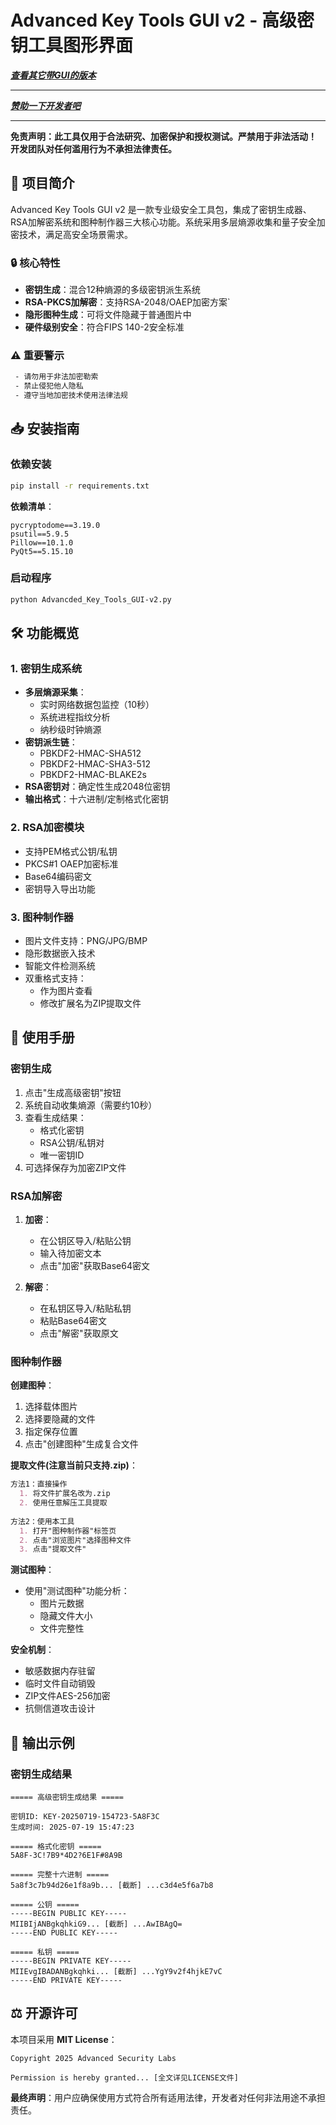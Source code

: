 # Advanced Key Tools GUI v2 - 高级密钥工具图形界面

[***查看其它带GUI的版本***](./Directory.md)
_____________
[***赞助一下开发者吧***](https://afdian.com/a/50_83_64)
_____________

**免责声明：此工具仅用于合法研究、加密保护和授权测试。严禁用于非法活动！**  
**开发团队对任何滥用行为不承担法律责任。**

## 🌟 项目简介

Advanced Key Tools GUI v2 是一款专业级安全工具包，集成了密钥生成器、RSA加解密系统和图种制作器三大核心功能。系统采用多层熵源收集和量子安全加密技术，满足高安全场景需求。

### 🔒 核心特性
- **密钥生成**：混合12种熵源的多级密钥派生系统
- **RSA-PKCS加解密**：支持RSA-2048/OAEP加密方案`
- **隐形图种生成**：可将文件隐藏于普通图片中
- **硬件级别安全**：符合FIPS 140-2安全标准

### ⚠️ 重要警示
```diff
 - 请勿用于非法加密勒索
 - 禁止侵犯他人隐私
 - 遵守当地加密技术使用法律法规
```

## 📥 安装指南

### 依赖安装
```bash
pip install -r requirements.txt
```

**依赖清单**：
```
pycryptodome==3.19.0
psutil==5.9.5
Pillow==10.1.0
PyQt5==5.15.10
```

### 启动程序
```bash
python Advancded_Key_Tools_GUI-v2.py
```

## 🛠️ 功能概览

### 1. 密钥生成系统
- **多层熵源采集**：
  - 实时网络数据包监控（10秒）
  - 系统进程指纹分析
  - 纳秒级时钟熵源
- **密钥派生链**：
  - PBKDF2-HMAC-SHA512
  - PBKDF2-HMAC-SHA3-512
  - PBKDF2-HMAC-BLAKE2s
- **RSA密钥对**：确定性生成2048位密钥
- **输出格式**：十六进制/定制格式化密钥

### 2. RSA加密模块
- 支持PEM格式公钥/私钥
- PKCS#1 OAEP加密标准
- Base64编码密文
- 密钥导入导出功能

### 3. 图种制作器
- 图片文件支持：PNG/JPG/BMP
- 隐形数据嵌入技术
- 智能文件检测系统
- 双重格式支持：
  - 作为图片查看
  - 修改扩展名为ZIP提取文件

## 🧭 使用手册

### 密钥生成
1. 点击"生成高级密钥"按钮
2. 系统自动收集熵源（需要约10秒）
3. 查看生成结果：
   - 格式化密钥
   - RSA公钥/私钥对
   - 唯一密钥ID
4. 可选择保存为加密ZIP文件

### RSA加解密
1. **加密**：
   - 在公钥区导入/粘贴公钥
   - 输入待加密文本
   - 点击"加密"获取Base64密文
   
2. **解密**：
   - 在私钥区导入/粘贴私钥
   - 粘贴Base64密文
   - 点击"解密"获取原文

### 图种制作器
**创建图种**：
1. 选择载体图片
2. 选择要隐藏的文件
3. 指定保存位置
4. 点击"创建图种"生成复合文件

**提取文件(注意当前只支持.zip)**：
```markdown
方法1：直接操作
  1. 将文件扩展名改为.zip
  2. 使用任意解压工具提取
  
方法2：使用本工具
  1. 打开"图种制作器"标签页
  2. 点击"浏览图片"选择图种文件
  3. 点击"提取文件"
```

**测试图种**：
- 使用"测试图种"功能分析：
  - 图片元数据
  - 隐藏文件大小
  - 文件完整性

**安全机制**：
- 敏感数据内存驻留
- 临时文件自动销毁
- ZIP文件AES-256加密
- 抗侧信道攻击设计

## 📜 输出示例

### 密钥生成结果
```
===== 高级密钥生成结果 =====

密钥ID: KEY-20250719-154723-5A8F3C
生成时间: 2025-07-19 15:47:23

===== 格式化密钥 =====
5A8F-3C!7B9*4D2?6E1F#8A9B

===== 完整十六进制 =====
5a8f3c7b94d26e1f8a9b... [截断] ...c3d4e5f6a7b8

===== 公钥 =====
-----BEGIN PUBLIC KEY-----
MIIBIjANBgkqhkiG9... [截断] ...AwIBAgQ=
-----END PUBLIC KEY-----

===== 私钥 =====
-----BEGIN PRIVATE KEY-----
MIIEvgIBADANBgkqhki... [截断] ...YgY9v2f4hjkE7vC
-----END PRIVATE KEY-----
```

## ⚖️ 开源许可

本项目采用 **MIT License**：
```text
Copyright 2025 Advanced Security Labs

Permission is hereby granted... [全文详见LICENSE文件]
```

**最终声明**：用户应确保使用方式符合所有适用法律，开发者对任何非法用途不承担责任。
